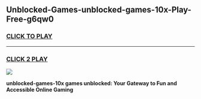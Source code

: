 
## Unblocked-Games-unblocked-games-10x-Play-Free-g6qw0
<h3>
<a href="https://premium76.site?title=unblocked-games-10x&ref=10A">CLICK TO PLAY</a></h3>
<hr>

<h3>
<a href="https://premium76.site?title=unblocked-games-10x&ref=10A">CLICK 2 PLAY</a>
  
</h3>

<a href="https://premium76.site?title=unblocked-games-10x&ref=10A"><img src="https://clearcache.store/games.png"></a>


**unblocked-games-10x games unblocked: Your Gateway to Fun and Accessible Online Gaming**

